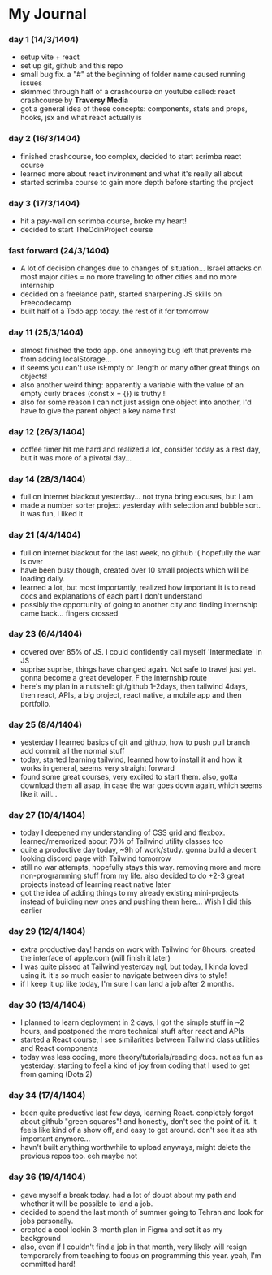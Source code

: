 # My Journal
### day 1 (14/3/1404)
- setup vite + react
- set up git, github and this repo
- small bug fix. a "#" at the beginning of folder name caused running issues
- skimmed through half of a crashcourse on youtube called: react crashcourse by **Traversy Media**
- got a general idea of these concepts: components, stats and props, hooks, jsx and what react actually is

### day 2 (16/3/1404)
- finished crashcourse, too complex, decided to start scrimba react course
- learned more about react invironment and what it's really all about
- started scrimba course to gain more depth before starting the project

### day 3 (17/3/1404)
- hit a pay-wall on scrimba course, broke my heart!
- decided to start TheOdinProject course

### fast forward (24/3/1404)
- A lot of decision changes due to changes of situation... Israel attacks on most major cities = no more traveling to other cities and no more internship
- decided on a freelance path, started sharpening JS skills on Freecodecamp
- built half of a Todo app today. the rest of it for tomorrow

### day 11 (25/3/1404)
- almost finished the todo app. one annoying bug left that prevents me from adding localStorage...
- it seems you can't use isEmpty or .length or many other great things on objects!
- also another weird thing: apparently a variable with the value of an empty curly braces (const x = {}) is truthy !!
- also for some reason I can not just assign one object into another, I'd have to give the parent object a key name first

### day 12 (26/3/1404)
- coffee timer hit me hard and realized a lot, consider today as a rest day, but it was more of a pivotal day...

### day 14 (28/3/1404)
- full on internet blackout yesterday... not tryna bring excuses, but I am
- made a number sorter project yesterday with selection and bubble sort. it was fun, I liked it

### day 21 (4/4/1404)
- full on internet blackout for the last week, no github :( hopefully the war is over
- have been busy though, created over 10 small projects which will be loading daily.
- learned a lot, but most importantly, realized how important it is to read docs and explanations of each part I don't understand
- possibly the opportunity of going to another city and finding internship came back... fingers crossed

### day 23 (6/4/1404)
- covered over 85% of JS. I could confidently call myself 'Intermediate' in JS
- suprise suprise, things have changed again. Not safe to travel just yet. gonna become a great developer, F the internship route
- here's my plan in a nutshell: git/github 1-2days, then tailwind 4days, then react, APIs, a big project, react native, a mobile app and then portfolio.

### day 25 (8/4/1404)
- yesterday I learned basics of git and github, how to push pull branch add commit all the normal stuff
- today, started learning tailwind, learned how to install it and how it works in general, seems very straight forward
- found some great courses, very excited to start them. also, gotta download them all asap, in case the war goes down again, which seems like it will...

### day 27 (10/4/1404)
- today I deepened my understanding of CSS grid and flexbox. learned/memorized about 70% of Tailwind utility classes too
- quite a prodoctive day today, ~9h of work/study. gonna build a decent looking discord page with Tailwind tomorrow
- still no war attempts, hopefully stays this way. removing more and more non-programming stuff from my life. also decided to do +2-3 great projects instead of learning react native later
- got the idea of adding things to my already existing mini-projects instead of building new ones and pushing them here... Wish I did this earlier

### day 29 (12/4/1404)
- extra productive day! hands on work with Tailwind for 8hours. created the interface of apple.com (will finish it later)
- I was quite pissed at Tailwind yesterday ngl, but today, I kinda loved using it. it's so much easier to navigate between divs to style!
- if I keep it up like today, I'm sure I can land a job after 2 months.

### day 30 (13/4/1404) 
- I planned to learn deployment in 2 days, I got the simple stuff in ~2 hours, and postponed the more technical stuff after react and APIs
- started a React course, I see similarities between Tailwind class utilities and React components
- today was less coding, more theory/tutorials/reading docs. not as fun as yesterday. starting to feel a kind of joy from coding that I used to get from gaming (Dota 2)

### day 34 (17/4/1404)
- been quite productive last few days, learning React. conpletely forgot about github "green squares"! and honestly, don't see the point of it. it feels like kind of a show off, and easy to get around. don't see it as sth important anymore...
- havn't built anything worthwhile to upload anyways, might delete the previous repos too. eeh maybe not

### day 36 (19/4/1404)
- gave myself a break today. had a lot of doubt about my path and whether it will be possible to land a job.
- decided to spend the last month of summer going to Tehran and look for jobs personally.
- created a cool lookin 3-month plan in Figma and set it as my background
- also, even if I couldn't find a job in that month, very likely will resign temporarely from teaching to focus on programming this year. yeah, I'm committed hard!

